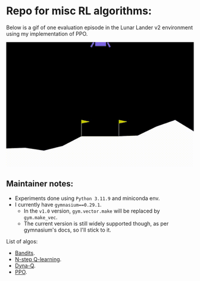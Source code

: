 # Repo for misc RL algorithms:

Below is a gif of one evaluation episode in the Lunar Lander v2 environment using my implementation of PPO.

![](./assets/gifs/eval_lunarlander_v2_greedy_ppo_mine.gif)

## Maintainer notes:
* Experiments done using `Python 3.11.9` and miniconda env.
* I currently have `gymnasium==0.29.1`. 
    * In the `v1.0` version, `gym.vector.make` will be replaced by `gym.make_vec`. 
    * The current version is still widely supported though, as per gymnasium's docs, so I'll stick to it.

List of algos:
* <a href="./src/bandits/">Bandits</a>.
* <a href="./src/n_step/">N-step Q-learning</a>.
* <a href="./src/model_based/">Dyna-Q</a>.
* <a href="./src/actor_critic/ppo">PPO</a>.
